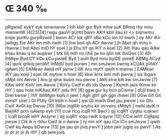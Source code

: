 # Œ 340 ‰
---
pRgwisE eykY eyk smwnwnw ] kih kbIr gur Byit mhw suK BRmq rhy mnu
mwnwnW ]4]23]74]
rwgu gauVI pUrbI bwvn AKrI kbIr jIau kI
<> siqnwmu krqw purKu gurpRswid ]
bwvn ACr lok qRY sBu kCu ien hI mwih ] ey AKr iKir jwihgy Eie AKr
ien mih nwih ]1] jhw boil qh ACr Awvw ] jh Abol qh mnu n rhwvw
] bol Abol miD hY soeI ] js Ehu hY qs lKY n koeI ]2] Alh lhau qau
ikAw khau khau q ko aupkwr ] btk bIj mih riv rihE jw ko qIin lok
ibsQwr ]3] Alh lhMqw Byd CY kCu kCu pwieE Byd ] aulit Byd mnu
byiDE pwieE ABMg ACyd ]4] qurk qrIkiq jwnIAY ihMdU byd purwn ] mn
smJwvn kwrny kCUAk pVIAY igAwn ]5] EAMkwr Awid mY jwnw ] iliK
Aru mytY qwih n mwnw ] EAMkwr lKY jau koeI ] soeI liK mytxw n hoeI
]6] kkw ikrix kml mih pwvw ] sis ibgws sMpt nhI Awvw ] Aru jy
qhw kusm rsu pwvw ] Akh khw kih kw smJwvw ]7] KKw iehY KoiV mn
Awvw ] KoVy Cwif n dh ids Dwvw ] Ksmih jwix iKmw kir rhY ] qau hoie
iniKAau AKY pdu lhY ]8] ggw gur ky bcn pCwnw ] dUjI bwq n DreI
kwnw ] rhY ibhMgm kqih n jweI ] Agh ghY gih ggn rhweI ]9] GGw
Git Git inmsY soeI ] Gt PUty Git kbih n hoeI ] qw Gt mwih Gwt jau
pwvw ] so Gtu Cwif AvGt kq Dwvw ]10] |M|w ingRih snyhu kir inrvwro
sMdyh ] nwhI dyiK n BwjIAY prm isAwnp eyh ]11] ccw ricq icqR hY
BwrI ] qij icqRY cyqhu icqkwrI ] icqR bicqR iehY AvJyrw ] qij icqRY
icqu rwiK icqyrw ]12] CCw iehY CqRpiq pwsw ] Cik ik n rhhu Cwif ik
n Awsw ] ry mn mY qau iCn iCn smJwvw ] qwih Cwif kq Awpu bDwvw
]13] jjw jau qn jIvq jrwvY ] jobn jwir jugiq so pwvY ] As jir pr
jir jir jb rhY ] qb jwie joiq
####

